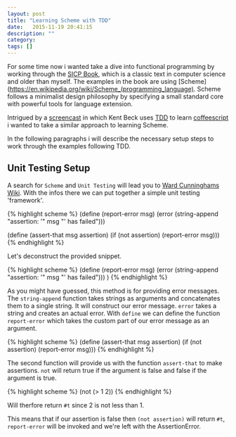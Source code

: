 ```yaml
---
layout: post
title: "Learning Scheme with TDD"
date:   2015-11-19 20:41:15
description: ""
category:
tags: []
---
```


For some time now i wanted take a dive into functional programming by working through the [SICP Book](https://mitpress.mit.edu/sicp/full-text/book/book.html), which is a classic text in computer science and older than myself. The examples in the book are using [Scheme](https://en.wikipedia.org/wiki/Scheme_(programming_language). Scheme follows a minimalist design philosophy by specifying a small standard core with powerful tools for language extension.

Intrigued by a [screencast](https://www.youtube.com/watch?v=nIonZ6-4nuU) in which Kent Beck uses [TDD](https://en.wikipedia.org/wiki/Test-driven_development) to learn [coffeescript](https://en.wikipedia.org/wiki/CoffeeScript) i wanted to take a similar approach to learning Scheme.

In the following paragraphs i will describe the necessary setup steps to work through the examples following TDD.

## Unit Testing Setup
A search for `Scheme` and `Unit Testing` will lead you to [Ward Cunninghams Wiki](http://c2.com/cgi/wiki?SchemeUnit). With the infos there we can put together a simple unit testing 'framework'.

{% highlight scheme %}
(define (report-error msg)
  (error (string-append "assertion: '" msg "' has failed")))

(define (assert-that msg assertion)
  (if (not assertion) (report-error msg)))
{% endhighlight %}

Let's deconstruct the provided snippet.

{% highlight scheme %}
(define (report-error msg)
  (error (string-append "assertion: '" msg "' has failed")))
)
{% endhighlight %}

As you might have guessed, this method is for providing error messages. The `string-append` function takes strings as arguments and concatenates them to a single string. It will construct our error message. `error` takes a string and creates an actual error. With `define` we can define the function `report-error` which takes the custom part of our error message as an argument.

{% highlight scheme %}
(define (assert-that msg assertion)
  (if (not assertion) (report-error msg)))
{% endhighlight %}

The second function will provide us with the function `assert-that` to make assertions. `not` will return true if the argument is false and false if the argument is true.

{% highlight scheme %}
(not (> 1 2))
{% endhighlight %}

Will therfore return `#t` since 2 is not less than 1.

This means that if our assertion is false then `(not assertion)` will return `#t`, `report-error` will be invoked and we're left with the AssertionError.
